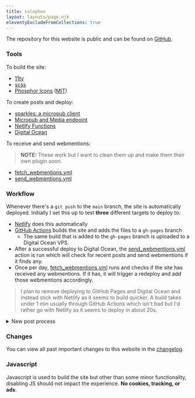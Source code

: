 ```yaml
---
title: colophon
layout: layouts/page.njk
eleventyExcludeFromCollections: true
---
```


The repository for this website is public and can be found on [GitHub](https://github.com/benjifs/benji).

### Tools
To build the site:
- [11ty](https://11ty.dev)
- [scss](https://sass-lang.com/)
- [Phosphor Icons](https://phosphoricons.com/) ([MIT](https://github.com/phosphor-icons/homepage/blob/master/LICENSE))

To create posts and deploy:
- [sparkles: a micropub client](https://sparkles.sploot.com)
- [Micropub and Media endpoint](https://github.com/benjifs/micropub)
- [Netlify Functions](https://netlify.com)
- [Digital Ocean](https://digitalocean.com)

To receive and send webmentions:
> **NOTE:** These work but I want to clean them up and make them their own plugin soon.
- [fetch_webmentions.yml](https://github.com/benjifs/benji/blob/main/.github/workflows/fetch_webmentions.yml)
- [send_webmentions.yml](https://github.com/benjifs/benji/blob/main/.github/workflows/send_webmentions.yml)

### Workflow
Whenever there's a `git push` to the `main` branch, the site is automatically deployed. Initially I set this up to test **three** different targets to deploy to:
- [Netlify](https://netlify.com) does this automatically
- [GitHub Actions](https://github.com/features/actions) builds the site and adds the files to a `gh-pages` branch
  - The same build that is added to the `gh-pages` branch is uploaded to a Digital Ocean VPS.
- After a successful deploy to Digital Ocean, the [send_webmentions.yml](https://github.com/benjifs/benji/blob/main/.github/workflows/send_webmentions.yml) action is run which will check for recent posts and send webmentions if it finds any.
- Once per day, [fetch_webmentions.yml](https://github.com/benjifs/benji/blob/main/.github/workflows/fetch_webmentions.yml) runs and checks if the site has received any webmentions. If it has, it will trigger a redeploy and add those webmentions accordingly.

> I plan to remove deploying to GitHub Pages and Digital Ocean and instead stick with Netlify as it seems to build quicker. A build takes under 1 min usually through GitHub Actions which isn't bad but I'd rather go with Netlify as it seems to deploy in about 20s.

<details>
<summary>New post process</summary>
<pre><code>
     ┌──────────┐
     │ micropub │       ┌────────┐    ╔═════════╗
     │  client  │    ┌─▶│ github │───▶║ netlify ║
     └──────────┘    │  └────────┘    ╚═════════╝
          │          │       │
          │          │       ▼
          ▼          │  ┏━━━━━━━━━┓   ┏━━━━━━━┓
     ┌──────────┐    │  ┃ actions ┃──▶┃ build ┃
     │ micropub │────┘  ┗━━━━━━━━━┛   ┗━━━━━━━┛
     │ endpoint │           ╔════════╗    ║    ╔═══════════╗
     └──────────┘           ║ github ║◀───╨───▶║ benji.dog ║
                            ║ pages  ║         ╚═══════════╝
                            ╚════════╝               │
                                                     ▼
                                              ┏━━━━━━━━━━━━━┓
                                              ┃ webmentions ┃
                                              ┗━━━━━━━━━━━━━┛
</code></pre>
</details>

### Changes

You can view all past important changes to this website in the [changelog](/changelog).

### Javascript

Javascript is used to build the site but other than some minor functionality, disabling JS should not impact the experience. **No cookies, tracking, or ads**.
